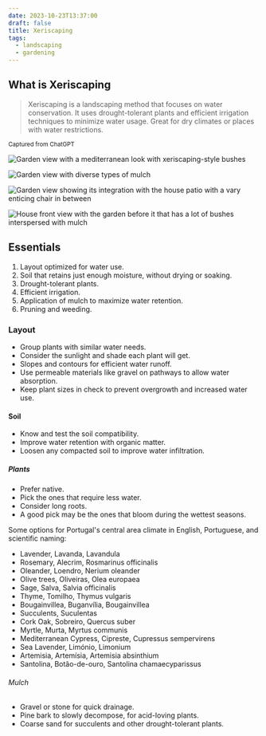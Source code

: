 ```yaml
---
date: 2023-10-23T13:37:00
draft: false
title: Xeriscaping
tags:
  - landscaping
  - gardening
---
```


## What is Xeriscaping

> Xeriscaping is a landscaping method that focuses on water conservation. It uses drought-tolerant plants and efficient irrigation techniques to minimize water usage. Great for dry climates or places with water restrictions.

<small>Captured from ChatGPT</small>

![Garden view with a mediterranean look with xeriscaping-style bushes](xeriscaping-1698065365085.jpeg)

![Garden view with diverse types of mulch](xeriscaping-1698065471551.jpeg)

![Garden view showing its integration with the house patio with a vary enticing chair in between](xeriscaping-1698065582300.jpeg)

![House front view with the garden before it that has a lot of bushes interspersed with mulch](xeriscaping-1698065662037.jpeg)

## Essentials

1. Layout optimized for water use.
2. Soil that retains just enough moisture, without drying or soaking.
3. Drought-tolerant plants.
4. Efficient irrigation.
5. Application of mulch to maximize water retention.
6. Pruning and weeding.

### Layout

- Group plants with similar water needs.
- Consider the sunlight and shade each plant will get.
- Slopes and contours for efficient water runoff.
- Use permeable materials like gravel on pathways to allow water absorption.
- Keep plant sizes in check to prevent overgrowth and increased water use.

#### Soil

- Know and test the soil compatibility.
- Improve water retention with organic matter.
- Loosen any compacted soil to improve water infiltration.

##### Plants

- Prefer native.
- Pick the ones that require less water.
- Consider long roots.
- A good pick may be the ones that bloom during the wettest seasons.

Some options for Portugal's central area climate in English, Portuguese, and scientific naming:

- Lavender, Lavanda, Lavandula
- Rosemary, Alecrim, Rosmarinus officinalis
- Oleander, Loendro, Nerium oleander
- Olive trees, Oliveiras, Olea europaea
- Sage, Salva, Salvia officinalis
- Thyme, Tomilho, Thymus vulgaris
- Bougainvillea, Buganvília, Bougainvillea
- Succulents, Suculentas
- Cork Oak, Sobreiro, Quercus suber
- Myrtle, Murta, Myrtus communis
- Mediterranean Cypress, Cipreste, Cupressus sempervirens
- Sea Lavender, Limónio, Limonium
- Artemisia, Artemísia, Artemisia absinthium
- Santolina, Botão-de-ouro, Santolina chamaecyparissus

###### Mulch

- Gravel or stone for quick drainage.
- Pine bark to slowly decompose, for acid-loving plants.
- Coarse sand for succulents and other drought-tolerant plants.
